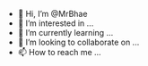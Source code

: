- 👋 Hi, I’m @MrBhae
- 👀 I’m interested in ...
- 🌱 I’m currently learning ...
- 💞️ I’m looking to collaborate on ...
- 📫 How to reach me ...

<!---
MrBhae/MrBhae is a ✨ special ✨ repository because its `README.md` (this file) appears on your GitHub profile.
You can click the Preview link to take a look at your changes.
--->
